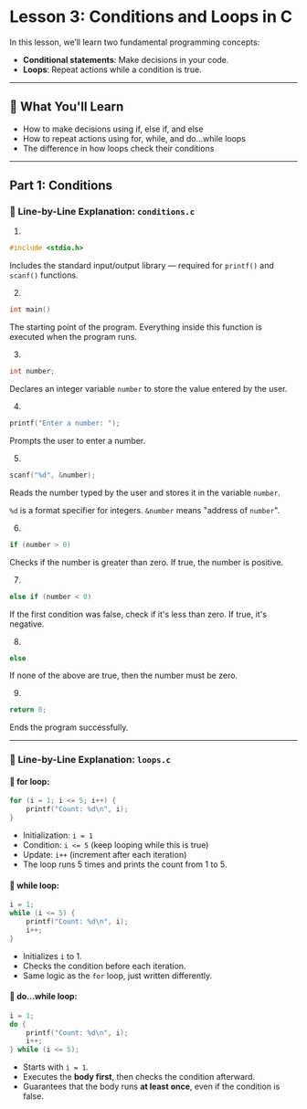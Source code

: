 # Lesson 3: Conditions and Loops in C

In this lesson, we’ll learn two fundamental programming concepts:

- **Conditional statements**: Make decisions in your code.
- **Loops**: Repeat actions while a condition is true.

---
## 📌 What You'll Learn


- How to make decisions using if, else if, and else
- How to repeat actions using for, while, and do...while loops
- The difference in how loops check their conditions
---

## Part 1: Conditions

### 🧠 Line-by-Line Explanation: `conditions.c`

1. 
```c 
#include <stdio.h>
```

Includes the standard input/output library — required for `printf()` and `scanf()` functions.


2. 
```c
int main()
```

The starting point of the program. Everything inside this function is executed when the program runs.

3. 
```c 
int number;
```

Declares an integer variable `number` to store the value entered by the user.

4. 
```c
printf("Enter a number: ");
```

Prompts the user to enter a number.

5. 
```c
scanf("%d", &number);
```

Reads the number typed by the user and stores it in the variable `number`.

`%d` is a format specifier for integers. `&number` means "address of `number`".

6. 
```c
if (number > 0)
```

Checks if the number is greater than zero. If true, the number is positive.


7. 
```c
else if (number < 0)
``` 

If the first condition was false, check if it's less than zero. If true, it's negative.

8. 
```c
else
```

If none of the above are true, then the number must be zero.

9. 
```c
return 0;
```

Ends the program successfully. 

---

### 🧠 Line-by-Line Explanation: `loops.c`

#### 🔁 for loop:

```c
for (i = 1; i <= 5; i++) {
    printf("Count: %d\n", i);
}
```

- Initialization: `i = 1`
- Condition: `i <= 5` (keep looping while this is true)
- Update: `i++` (increment after each iteration)
- The loop runs 5 times and prints the count from 1 to 5.


#### 🔁 while loop:

```c 
i = 1;
while (i <= 5) {
    printf("Count: %d\n", i);
    i++;
}
```

- Initializes `i` to 1.
- Checks the condition before each iteration.
- Same logic as the `for` loop, just written differently.

#### 🔁 do...while loop:

```c
i = 1;
do {
    printf("Count: %d\n", i);
    i++;
} while (i <= 5);
```

- Starts with `i = 1`.
- Executes the **body first**, then checks the condition afterward.
- Guarantees that the body runs **at least once**, even if the condition is false.